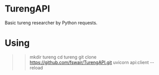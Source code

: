 # TurengAPI
Basic tureng researcher by Python requests.

# Using

>> mkdir tureng
>> cd tureng
>> git clone https://github.com/fswair/TurengAPI.git
>> uvicorn api:client --reload
